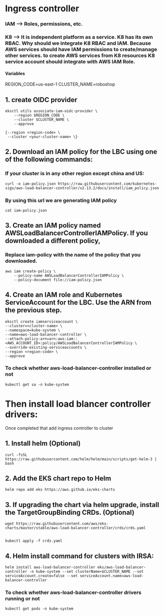# Ingress controller

### IAM --> Roles, permissions, etc.
### K8 --> It is independent platform as a service. K8 has its own RBAC. Why should we integrate K8 RBAC and IAM. Because AWS services should have IAM permissions to create/manage other services. to create AWS services from K8 resources K8 service account should integrate with AWS IAM Role.

#### Variables 
REGION_CODE=us-east-1
CLUSTER_NAME=roboshop

## 1. create OIDC provider

	eksctl utils associate-iam-oidc-provider \
        --region $REGION_CODE \
        --cluster $CLUSTER_NAME \
        --approve

    {--region <region-code> \ 
     --cluster <your-cluster-name> \}

## 2. Download an IAM policy for the LBC using one of the following commands:
   ### If your cluster is in any other region except china and US:

	curl -o iam-policy.json https://raw.githubusercontent.com/kubernetes-sigs/aws-load-balancer-controller/v2.13.2/docs/install/iam_policy.json

   ### By using this url we are generating IAM policy

	cat iam-policy.json


## 3. Create an IAM policy named AWSLoadBalancerControllerIAMPolicy. If you downloaded a different policy, 
   ### Replace iam-policy with the name of the policy that you downloaded.

	aws iam create-policy \
		--policy-name AWSLoadBalancerControllerIAMPolicy \
		--policy-document file://iam-policy.json


## 4. Create an IAM role and Kubernetes ServiceAccount for the LBC. Use the ARN from the previous step.

	eksctl create iamserviceaccount \
	--cluster=<cluster-name> \
	--namespace=kube-system \
	--name=aws-load-balancer-controller \
	--attach-policy-arn=arn:aws:iam::<AWS_ACCOUNT_ID>:policy/AWSLoadBalancerControllerIAMPolicy \
	--override-existing-serviceaccounts \
	--region <region-code> \
	--approve


   ### To check whether aws-load-balancer-controller installed or not

    kubectl get sa -n kube-system


Then install load blancer controller drivers:
=============================================
Once completed that add ingress controller to cluster

## 1. Install helm (Optional)

	curl -fsSL https://raw.githubusercontent.com/helm/helm/main/scripts/get-helm-3 | bash

	
## 2. Add the EKS chart repo to Helm

	helm repo add eks https://aws.github.io/eks-charts

## 3. If upgrading the chart via helm upgrade, install the TargetGroupBinding CRDs. (Optional)

	wget https://raw.githubusercontent.com/aws/eks-charts/master/stable/aws-load-balancer-controller/crds/crds.yaml


	kubectl apply -f crds.yaml

## 4. Helm install command for clusters with IRSA:

	helm install aws-load-balancer-controller eks/aws-load-balancer-controller -n kube-system --set clusterName=$CLUSTER_NAME --set serviceAccount.create=false --set serviceAccount.name=aws-load-balancer-controller

   ### To check whether aws-load-balancer-controller drivers running or not

    kubectl get pods -n kube-system
